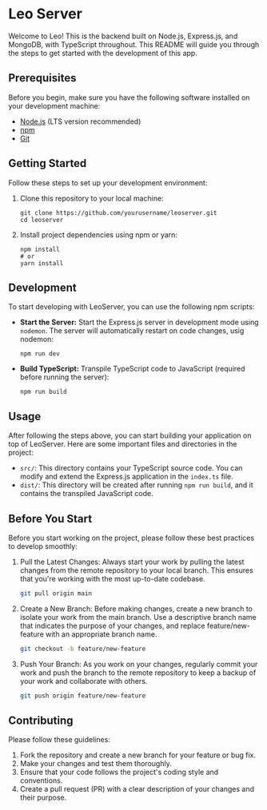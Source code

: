 # Leo Server

Welcome to Leo! This is the backend built on Node.js, Express.js, and MongoDB, with TypeScript throughout. This README will guide you through the steps to get started with the development of this app.


## Prerequisites

Before you begin, make sure you have the following software installed on your development machine:

- [Node.js](https://nodejs.org/) (LTS version recommended)
- [npm](https://www.npmjs.com/)
- [Git](https://git-scm.com/)

## Getting Started

Follow these steps to set up your development environment:

1. Clone this repository to your local machine:

   ```
   git clone https://github.com/yourusername/leoserver.git
   cd leoserver
   ```

2. Install project dependencies using npm or yarn:

   ```
   npm install
   # or
   yarn install
   ```

## Development

To start developing with LeoServer, you can use the following npm scripts:

- **Start the Server:** Start the Express.js server in development mode using `nodemon`. The server will automatically restart on code changes, usig nodemon:

  ```
  npm run dev
  ```

- **Build TypeScript:** Transpile TypeScript code to JavaScript (required before running the server):

  ```
  npm run build
  ```

## Usage

After following the steps above, you can start building your application on top of LeoServer. Here are some important files and directories in the project:

- `src/`: This directory contains your TypeScript source code. You can modify and extend the Express.js application in the `index.ts` file.
- `dist/`: This directory will be created after running `npm run build`, and it contains the transpiled JavaScript code.

## Before You Start

Before you start working on the project, please follow these best practices to develop smoothly:

1. Pull the Latest Changes: Always start your work by pulling the latest changes from the remote repository to your local branch. This ensures that you're working with the most up-to-date codebase.
    ```bash
    git pull origin main
    ```

2. Create a New Branch: Before making changes, create a new branch to isolate your work from the main branch. Use a descriptive branch name that indicates the purpose of your changes, and replace feature/new-feature with an appropriate branch name.
    ```bash
    git checkout -b feature/new-feature
    ```

3. Push Your Branch: As you work on your changes, regularly commit your work and push the branch to the remote repository to keep a backup of your work and collaborate with others.
    ```bash
    git push origin feature/new-feature
    ```

## Contributing

Please follow these guidelines:

1. Fork the repository and create a new branch for your feature or bug fix.
2. Make your changes and test them thoroughly.
3. Ensure that your code follows the project's coding style and conventions.
4. Create a pull request (PR) with a clear description of your changes and their purpose.

